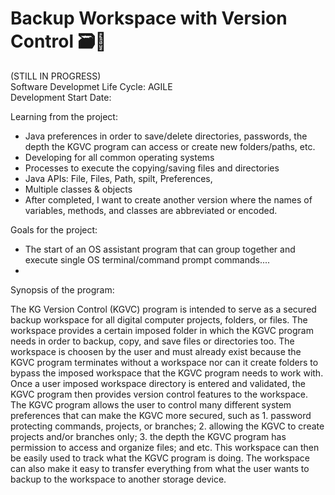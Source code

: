 # Backup Workspace with Version Control 🗃🔐

(STILL IN PROGRESS)
<br />
Software Developmet Life Cycle: AGILE
<br />
Development Start Date: 

Learning from the project:
  * Java preferences in order to save/delete directories, passwords, the depth the KGVC program can access or create new folders/paths, etc.
  * Developing for all common operating systems
  * Processes to execute the copying/saving files and directories
  * Java APIs: File, Files, Path, spilt, Preferences, 
  * Multiple classes & objects
  * After completed, I want to create another version where the names of variables, methods, and classes are abbreviated or encoded.

Goals for the project:
 * The start of an OS assistant program that can group together and execute single OS terminal/command prompt commands....
 * 
  
Synopsis of the program:

  The KG Version Control (KGVC) program is intended to serve as a secured backup workspace for all digital computer projects, folders, or files. The workspace provides a certain imposed folder in which the KGVC program needs in order to backup, copy, and save files or directories too. The workspace is choosen by the user and must already exist because the KGVC program terminates without a workspace nor can it create folders to bypass the imposed workspace that the KGVC program needs to work with. Once a user imposed workspace directory is entered and validated, the KGVC program then provides version control features to the workspace. The KGVC program allows the user to control many different system preferences that can make the KGVC more secured, such as 1. password protecting commands, projects, or branches; 2. allowing the KGVC to create projects and/or branches only; 3. the depth the KGVC program has permission to access and organize files; and etc. This workspace can then be easily used to track what the KGVC program is doing. The workspace can also make it easy to transfer everything from what the user wants to backup to the workspace to another storage device.
